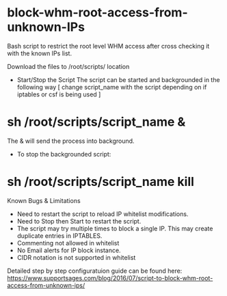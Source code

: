 # block-whm-root-access-from-unknown-IPs
Bash script to restrict the root level WHM access after cross checking it with the known IPs list.

Download the files to /root/scripts/ location

- Start/Stop the Script
The script can be started and backgrounded in the following way [ change script_name with the script depending on if iptables  or csf is being used ]
# sh /root/scripts/script_name &
The & will send the process into background.
- To stop the backgrounded script:
# sh /root/scripts/script_name kill

Known Bugs & Limitations
- Need to restart the script to reload IP whitelist modifications.
- Need to Stop then Start to restart the script.
- The script may try multiple times to block a single IP. This may create duplicate entries in IPTABLES.
- Commenting not allowed in whitelist
- No Email alerts for IP block instance.
- CIDR notation is not supported in whitelist

Detailed step by step configuratuion guide can be found here: https://www.supportsages.com/blog/2016/07/script-to-block-whm-root-access-from-unknown-ips/
